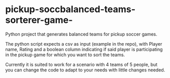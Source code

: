 # pickup-soccbalanced-teams-sorterer-game-
Python project that generates balanced teams for pickup soccer games.

The python script expects a csv as input (example in the repo), with Player name, Rating and a boolean column indicating if said player is participating in the pickup game for which you want to sort the teams.

Currently it is suited to work for a scenario with 4 teams of 5 people, but you can change the code to adapt to your needs with little changes needed.
